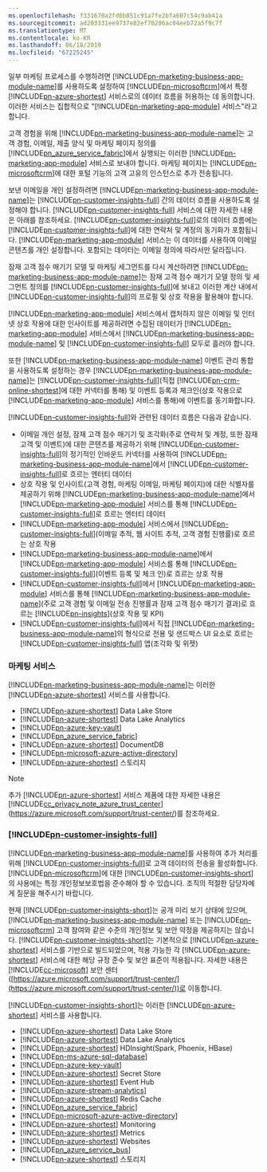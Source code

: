 ```yaml
---
ms.openlocfilehash: f331670a2fd6b051c91a7fe2bfa607c54c9ab41a
ms.sourcegitcommit: ad203331ee9737e82ef70206ac04eeb72a5f9c7f
ms.translationtype: MT
ms.contentlocale: ko-KR
ms.lasthandoff: 06/18/2019
ms.locfileid: "67225245"
---
```

일부 마케팅 프로세스를 수행하려면 [!INCLUDE[pn-marketing-business-app-module-name](../includes/pn-marketing-business-app-module-name.md)]를 사용하도록 설정하여 [!INCLUDE[pn-microsoftcrm](../includes/pn-microsoftcrm.md)]에서 특정 [!INCLUDE[pn-azure-shortest](../includes/pn-azure-shortest.md)] 서비스로의 데이터 흐름을 허용하는 데 동의합니다. 이러한 서비스는 집합적으로 "[!INCLUDE[pn-marketing-app-module](../includes/pn-marketing-app-module.md)] 서비스"라고 합니다.

고객 경험을 위해 [!INCLUDE[pn-marketing-business-app-module-name](../includes/pn-marketing-business-app-module-name.md)]는 고객 경험, 이메일, 제출 양식 및 마케팅 페이지 정의를 [!INCLUDE[pn_azure_service_fabric](../includes/pn_azure_service_fabric.md)]에서 실행되는 이러한 [!INCLUDE[pn-marketing-app-module](../includes/pn-marketing-app-module.md)] 서비스로 보내야 합니다. 마케팅 페이지는 [!INCLUDE[pn-microsoftcrm](../includes/pn-microsoftcrm.md)]에 대한 포털 기능의 고객 고유의 인스턴스로 추가 전송됩니다.

보낸 이메일을 개인 설정하려면 [!INCLUDE[pn-marketing-business-app-module-name](../includes/pn-marketing-business-app-module-name.md)]는 [!INCLUDE[pn-customer-insights-full](../includes/pn-customer-insights-full.md)] 간의 데이터 흐름을 사용하도록 설정해야 합니다. [!INCLUDE[pn-customer-insights-full](../includes/pn-customer-insights-full.md)] 서비스에 대한 자세한 내용은 아래를 참조하세요. [!INCLUDE[pn-customer-insights-full](../includes/pn-customer-insights-full.md)]로의 데이터 흐름에는 [!INCLUDE[pn-customer-insights-full](../includes/pn-customer-insights-full.md)]에 대한 연락처 및 계정의 동기화가 포함됩니다. [!INCLUDE[pn-marketing-app-module](../includes/pn-marketing-app-module.md)] 서비스는 이 데이터를 사용하여 이메일 콘텐츠를 개인 설정합니다. 포함되는 데이터는 이메일 정의에 따라서만 달라집니다.

잠재 고객 점수 매기기 모델 및 마케팅 세그먼트를 다시 계산하려면 [!INCLUDE[pn-marketing-business-app-module-name](../includes/pn-marketing-business-app-module-name.md)]는 잠재 고객 점수 매기기 모델 정의 및 세그먼트 정의를 [!INCLUDE[pn-customer-insights-full](../includes/pn-customer-insights-full.md)]에 보내고 이러한 계산 내에서 [!INCLUDE[pn-customer-insights-full](../includes/pn-customer-insights-full.md)]의 프로필 및 상호 작용을 활용해야 합니다.

[!INCLUDE[pn-marketing-app-module](../includes/pn-marketing-app-module.md)] 서비스에서 캡처하지 않은 이메일 및 인터넷 상호 작용에 대한 인사이트를 제공하려면 수집된 데이터가 [!INCLUDE[pn-marketing-app-module](../includes/pn-marketing-app-module.md)] 서비스에서 [!INCLUDE[pn-marketing-business-app-module-name](../includes/pn-marketing-business-app-module-name.md)] 및 [!INCLUDE[pn-customer-insights-full](../includes/pn-customer-insights-full.md)] 모두로 흘러야 합니다.

또한 [!INCLUDE[pn-marketing-business-app-module-name](../includes/pn-marketing-business-app-module-name.md)] 이벤트 관리 통합을 사용하도록 설정하는 경우 [!INCLUDE[pn-marketing-business-app-module-name](../includes/pn-marketing-business-app-module-name.md)]는 [!INCLUDE[pn-customer-insights-full](../includes/pn-customer-insights-full.md)](직접 [!INCLUDE[pn-crm-online-shortest](../includes/pn-crm-online-shortest.md)]에 대한 커넥터를 통해) 및 이벤트 등록과 체크인(상호 작용으로 [!INCLUDE[pn-marketing-app-module](../includes/pn-marketing-app-module.md)] 서비스를 통해)에 이벤트를 동기화합니다.

[!INCLUDE[pn-customer-insights-full](../includes/pn-customer-insights-full.md)]와 관련된 데이터 흐름은 다음과 같습니다.
- 이메일 개인 설정, 잠재 고객 점수 매기기 및 조각화(주로 연락처 및 계정, 또한 잠재 고객 및 이벤트)에 대한 콘텐츠를 제공하기 위해 [!INCLUDE[pn-customer-insights-full](../includes/pn-customer-insights-full.md)]의 정기적인 인바운드 커넥터를 사용하여 [!INCLUDE[pn-marketing-business-app-module-name](../includes/pn-marketing-business-app-module-name.md)]에서 [!INCLUDE[pn-customer-insights-full](../includes/pn-customer-insights-full.md)]로 흐르는 엔터티 데이터
- 상호 작용 및 인사이트(고객 경험, 마케팅 이메일, 마케팅 페이지)에 대한 식별자를 제공하기 위해 [!INCLUDE[pn-marketing-business-app-module-name](../includes/pn-marketing-business-app-module-name.md)]에서 [!INCLUDE[pn-marketing-app-module](../includes/pn-marketing-app-module.md)] 서비스를 통해 [!INCLUDE[pn-customer-insights-full](../includes/pn-customer-insights-full.md)]로 흐르는 엔터티 데이터
- [!INCLUDE[pn-marketing-app-module](../includes/pn-marketing-app-module.md)] 서비스에서 [!INCLUDE[pn-customer-insights-full](../includes/pn-customer-insights-full.md)](이메일 추적, 웹 사이트 추적, 고객 경험 진행률)로 흐르는 상호 작용
- [!INCLUDE[pn-marketing-business-app-module-name](../includes/pn-marketing-business-app-module-name.md)]에서 [!INCLUDE[pn-marketing-app-module](../includes/pn-marketing-app-module.md)] 서비스를 통해 [!INCLUDE[pn-customer-insights-full](../includes/pn-customer-insights-full.md)](이벤트 등록 및 체크 인)로 흐르는 상호 작용
- [!INCLUDE[pn-customer-insights-full](../includes/pn-customer-insights-full.md)]에서 [!INCLUDE[pn-marketing-app-module](../includes/pn-marketing-app-module.md)] 서비스를 통해 [!INCLUDE[pn-marketing-business-app-module-name](../includes/pn-marketing-business-app-module-name.md)](주로 고객 경험 및 이메일 전송 진행률과 잠재 고객 점수 매기기 결과)로 흐르는 [!INCLUDE[pn-insights](../includes/pn-insights.md)](상호 작용 및 KPI)
- [!INCLUDE[pn-customer-insights-full](../includes/pn-customer-insights-full.md)]에서 직접 [!INCLUDE[pn-marketing-business-app-module-name](../includes/pn-marketing-business-app-module-name.md)]의 형식으로 전용 및 샌드박스 UI 요소로 흐르는 [!INCLUDE[pn-customer-insights-full](../includes/pn-customer-insights-full.md)] 앱(조각화 및 위젯)

### <a name="marketing-services"></a>마케팅 서비스

[!INCLUDE[pn-marketing-business-app-module-name](../includes/pn-marketing-business-app-module-name.md)]는 이러한 [!INCLUDE[pn-azure-shortest](../includes/pn-azure-shortest.md)] 서비스를 사용합니다.

- [!INCLUDE[pn-azure-shortest](../includes/pn-azure-shortest.md)] Data Lake Store
- [!INCLUDE[pn-azure-shortest](../includes/pn-azure-shortest.md)] Data Lake Analytics
- [!INCLUDE[pn-azure-key-vault](../includes/pn-azure-key-vault.md)]
- [!INCLUDE[pn_azure_service_fabric](../includes/pn_azure_service_fabric.md)]
- [!INCLUDE[pn-azure-shortest](../includes/pn-azure-shortest.md)] DocumentDB
- [!INCLUDE[pn-microsoft-azure-active-directory](../includes/pn-microsoft-azure-active-directory.md)]
- [!INCLUDE[pn-azure-shortest](../includes/pn-azure-shortest.md)] 스토리지

> [!NOTE]
> 추가 [!INCLUDE[pn-azure-shortest](../includes/pn-azure-shortest.md)] 서비스 제품에 대한 자세한 내용은 [!INCLUDE[cc_privacy_note_azure_trust_center](../includes/cc_privacy_note_azure_trust_center.md)](<https://azure.microsoft.com/support/trust-center/>)를 참조하세요.

### [!INCLUDE[pn-customer-insights-full](../includes/pn-customer-insights-full.md)]

[!INCLUDE[pn-marketing-business-app-module-name](../includes/pn-marketing-business-app-module-name.md)]를 사용하여 추가 처리를 위해 [!INCLUDE[pn-customer-insights-full](../includes/pn-customer-insights-full.md)]로 고객 데이터의 전송을 활성화합니다. [!INCLUDE[pn-microsoftcrm](../includes/pn-microsoftcrm.md)]에 대한 [!INCLUDE[pn-customer-insights-short](../includes/pn-customer-insights-short.md)]의 사용에는 특정 개인정보보호법을 준수해야 할 수 있습니다. 조직의 적절한 담당자에게 질문을 해주시기 바랍니다.

현재 [!INCLUDE[pn-customer-insights-short](../includes/pn-customer-insights-short.md)]는 공개 미리 보기 상태에 있으며, [!INCLUDE[pn-marketing-business-app-module-name](../includes/pn-marketing-business-app-module-name.md)] 또는 [!INCLUDE[pn-microsoftcrm](../includes/pn-microsoftcrm.md)] 고객 참여와 같은 수준의 개인정보 및 보안 약정을 제공하지는 않습니다. [!INCLUDE[pn-customer-insights-short](../includes/pn-customer-insights-short.md)]는 기본적으로 [!INCLUDE[pn-azure-shortest](../includes/pn-azure-shortest.md)] 서비스를 기반으로 빌드되었으며, 적용 가능한 각 [!INCLUDE[pn-azure-shortest](../includes/pn-azure-shortest.md)] 서비스에 대한 해당 규정 준수 및 보안 표준이 적용됩니다. 자세한 내용은 [!INCLUDE[cc-microsoft](../includes/cc-microsoft.md)] 보안 센터([https://azure.microsoft.com/support/trust-center/](https://azure.microsoft.com/support/trust-center/))로 이동합니다.

[!INCLUDE[pn-customer-insights-short](../includes/pn-customer-insights-short.md)]는 이러한 [!INCLUDE[pn-azure-shortest](../includes/pn-azure-shortest.md)] 서비스를 사용합니다.

- [!INCLUDE[pn-azure-shortest](../includes/pn-azure-shortest.md)] Data Lake Store
- [!INCLUDE[pn-azure-shortest](../includes/pn-azure-shortest.md)] Data Lake Analytics
- [!INCLUDE[pn-azure-shortest](../includes/pn-azure-shortest.md)] HDInsight(Spark, Phoenix, HBase)
- [!INCLUDE[pn-ms-azure-sql-database](../includes/pn-ms-azure-sql-database.md)]
- [!INCLUDE[pn-azure-key-vault](../includes/pn-azure-key-vault.md)]
- [!INCLUDE[pn-azure-shortest](../includes/pn-azure-shortest.md)] Secret Store
- [!INCLUDE[pn-azure-shortest](../includes/pn-azure-shortest.md)] Event Hub
- [!INCLUDE[pn-azure-stream-analytics](../includes/pn-azure-stream-analytics.md)]
- [!INCLUDE[pn-azure-shortest](../includes/pn-azure-shortest.md)] Redis Cache
- [!INCLUDE[pn_azure_service_fabric](../includes/pn_azure_service_fabric.md)]
- [!INCLUDE[pn-microsoft-azure-active-directory](../includes/pn-microsoft-azure-active-directory.md)]
- [!INCLUDE[pn-azure-shortest](../includes/pn-azure-shortest.md)] Monitoring
- [!INCLUDE[pn-azure-shortest](../includes/pn-azure-shortest.md)] Metrics
- [!INCLUDE[pn-azure-shortest](../includes/pn-azure-shortest.md)] Websites
- [!INCLUDE[pn_azure_service_bus](../includes/pn_azure_service_bus.md)]
- [!INCLUDE[pn-azure-shortest](../includes/pn-azure-shortest.md)] 스토리지
